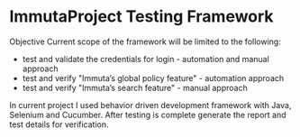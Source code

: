 # ImmutaProject Testing Framework 
Objective
Current scope of the framework will be limited to the following:
 - test and validate the credentials for login - automation and manual approach
 - test and verify "Immuta’s global policy feature" - automation approach 
 - test and verify "Immuta’s search feature" - manual approach 
 
 In current project I used behavior driven development framework with Java, Selenium and Cucumber. 
 After testing is complete generate the report  and test details for verification.

